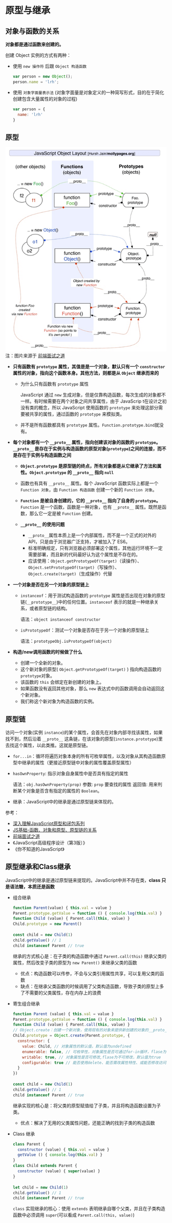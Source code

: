 # 原型与继承

## 对象与函数的关系

**对象都是通过函数来创建的。**

创建 Object 实例的方式有两种：

+ 使用 `new 操作符` 后跟 `Object 构造函数`
  
  ``` javascript
  var person = new Object();
  person.name = 'lrh';
  ```

+ 使用 `对象字面量表示法` (对象字面量是对象定义的一种简写形式，目的在于简化创建包含大量属性的对象的过程)

  ``` javascript
  var person = {
    name: 'lrh'
  }
  ```

## 原型

![prototype](./files/images/prototype.png)
注：图片来源于 [前端面试之道](https://juejin.im/book/5bdc715fe51d454e755f75ef)

+ **只有函数有 `prototype` 属性，其值是是一个对象，默认只有一个 `constructor` 属性的对象，指向这个函数本身。其他方法，则都是从 `Object` 继承而来的**
  + 为什么只有函数有 `prototype` 属性
  
    JavaScript 通过 `new` 生成对象，但是仅靠构造函数，每次生成的对象都不一样。有时候需要在两个对象之间共享属性，由于 JavaScrip t在设计之初没有类的概念，所以 JavaScript 使用函数的 `prototype` 来处理这部分需要被共享的属性，通过函数的 `prototype` 来模拟类。

  + 并不是所有函数都具有 `prototype` 属性。`Function.prototype.bind`就没有。
+ **每个对象都有一个 `__proto__` 属性，指向创建该对象的函数的 `prototype`。`__proto__` 是存在于实例与构造函数的原型对象(`prototype`)之间的连接，而不是存在于实例与构造函数之间**
  
  + **`Object.prototype` 是原型链的终点，所有对象都是从它继承了方法和属性。`Object.prototype` 的 `__proto__` 指向 `null`**

  + 函数也有具有 `__proto__` 属性。每个 JavaScript 函数实际上都是一个 `Function 对象`，由 `Function 构造函数` 创建一个新的 `Function 对象`。
  
  + **`Function` 是被自身创建的，它的 `__proto__` 指向了自身的 `prototype`。**`Function` 是一个函数，函数是一种对象，也有 `__proto__` 属性。既然是函数，那么它一定是被 `Function` 创建。
  
  + **`__proto__` 的使用问题**
    + `__proto__`属性本质上是一个内部属性，而不是一个正式的对外的 API，只是由于浏览器广泛支持，才被加入了 ES6。
    + 标准明确规定，只有浏览器必须部署这个属性，其他运行环境不一定需要部署，而且新的代码最好认为这个属性是不存在的。
    + 应该使用：`Object.getPrototypeOf(target)`（读操作）、 `Object.setPrototypeOf(target)`（写操作）、 `Object.create(target)`（生成操作）代替

+ **一个对象是否在另一个对象的原型链上**
  + `instanceof`：用于测试构造函数的 `prototype` 属性是否出现在对象的原型链(`__prototype__`)中的任何位置。`instanceof` 表示的就是一种继承关系，或者原型链的结构。

    语法：`object instanceof constructor`
  + `isPrototypeOf`：测试一个对象是否存在于另一个对象的原型链上

    语法：`prototypeObj.isPrototypeOf(object)`

+ **构造/new调用函数的时候做了什么**
  + 创建一个全新的对象。
  + 这个新对象的原型( `Object.getPrototypeOf(target)` ) 指向构造函数的 `prototype`对象。
  + 该函数的 `this` 会绑定在新创建的对象上。
  + 如果函数没有返回其他对象，那么 `new` 表达式中的函数调用会自动返回这个新对象。
  + 我们称这个新对象为构造函数的实例。

## 原型链

访问一个对象(实例 `instance`)的某个属性，会首先在对象内部寻找该属性，如果找不到，然后沿着 `__proto__` 这条链，在该对象的原型(`instance.prototype`)里去找这个属性，以此类推。这就是原型链。

+ `for...in`：循环将遍历对象本身的所有可枚举属性，以及对象从其构造函数原型中继承的属性（更接近原型链中对象的属性覆盖原型属性）
+ `hasOwnProperty`: 指示对象自身属性中是否具有指定的属性
  
  语法：`obj.hasOwnProperty(prop)`
  参数: `prop` 要查找的属性
  返回值: 用来判断某个对象是否含有指定的属性的 `Boolean`。
+ 继承：JavaScript中的继承是通过原型链来体现的。

参考：

+ [深入理解JavaScript原型和闭包系列](https://www.cnblogs.com/wangfupeng1988/tag/%E5%8E%9F%E5%9E%8B%E9%93%BE/)
+ [JS基础-函数、对象和原型、原型链的关系](https://mp.weixin.qq.com/s/PulBzJFZN3QY-9heT78xuA)
+ [前端面试之道](https://juejin.im/book/5bdc715fe51d454e755f75ef)
+ 《JavaScript高级程序设计（第3版）》
+ 《你不知道的JavaScript》

## 原型继承和Class继承

JavaScript中的继承是通过原型链来提现的。JavaScript中并不存在类，**class 只是语法糖，本质还是函数**

+ 组合继承
  
  ``` javascript
  function Parent(value) { this.val = value }
  Parent.prototype.getValue = function () { console.log(this.val) }
  function Child (value) { Parent.call(this, value) }
  Child.prototype = new Parent()

  const child = new Child(1)
  child.getValue() // 1
  child instanceof Parent // true
  ```

  继承的方式核心是：在子类的构造函数中通过 `Parent.call(this)` 继承父类的属性，然后改变子类的原型为 `new Parent()` 来继承父类的函数
  + 优点：构造函数可以传参，不会与父类引用属性共享，可以复用父类的函数
  + 缺点：在继承父类函数的时候调用了父类构造函数，导致子类的原型上多了不需要的父类属性，存在内存上的浪费

+ 寄生组合继承
  
  ``` javascript
  function Parent (value) { this.val = value }
  Parent.prototype.getValue = function () { console.log(this.val) }
  function Child (value) { Parent.call(this, value) }
  // Object.create：创建一个新对象，使用现有的对象来提供新创建的对象的__proto__
  Child.prototype = Object.create(Parent.prototype, {
    constructor: {
      value: Child, // 对象属性的默认值，默认值为undefined
      enumerable: false, // 可枚举性，对象属性是否可通过for-in循环，flase为不可循环，默认值为true
      writable: true, // 对象属性是否可修改,flase为不可修改，默认值为true
      configurable: true // 能否使用delete、能否需改属性特性、或能否修改访问器属性、，false为不可重新定义，默认值为true
    }
  })

  const child = new Child(1)
  child.getValue() // 1
  child instanceof Parent // true
  ```

  继承实现的核心是：将父类的原型赋值给了子类，并且将构造函数设置为子类。
  + 优点：解决了无用的父类属性问题，还能正确的找到子类的构造函数

+ Class 继承
  
  ``` javascript
  class Parent {
    constructor (value) { this.val = value }
    getValue () { console.log(this.val) }
  }
  class Child extends Parent {
    constructor (value) { super(value) }
  }
  
  let child = new Child(1)
  child.getValue() // 1
  child instanceof Parent // true
  ```

  `class` 实现继承的核心：使用 `extends` 表明继承自哪个父类，并且在子类构造函数中必须调用 `super`(可以看成 `Parent.call(this, value)`)
